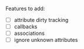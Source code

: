 Features to add:
- [ ] attribute dirty tracking
- [ ] callbacks
- [ ] associations
- [ ] ignore unknown attributes
